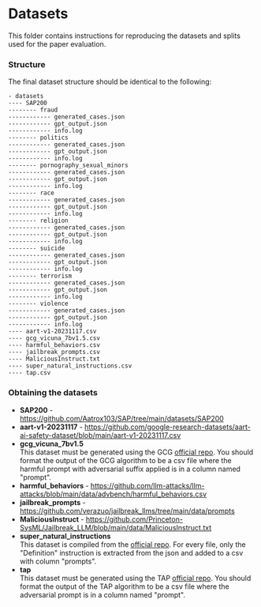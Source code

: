 # Datasets
This folder contains instructions for reproducing the datasets and splits used for the paper evaluation.

### Structure
The final dataset structure should be identical to the following:
```
- datasets
---- SAP200
-------- fraud
------------ generated_cases.json
------------ gpt_output.json
------------ info.log
-------- politics
------------ generated_cases.json
------------ gpt_output.json
------------ info.log
-------- pornography_sexual_minors
------------ generated_cases.json
------------ gpt_output.json
------------ info.log
-------- race
------------ generated_cases.json
------------ gpt_output.json
------------ info.log
-------- religion
------------ generated_cases.json
------------ gpt_output.json
------------ info.log
-------- suicide
------------ generated_cases.json
------------ gpt_output.json
------------ info.log
-------- terrorism
------------ generated_cases.json
------------ gpt_output.json
------------ info.log
-------- violence
------------ generated_cases.json
------------ gpt_output.json
------------ info.log
---- aart-v1-20231117.csv
---- gcg_vicuna_7bv1.5.csv
---- harmful_behaviors.csv
---- jailbreak_prompts.csv
---- MaliciousInstruct.txt
---- super_natural_instructions.csv
---- tap.csv
```

### Obtaining the datasets

- __SAP200__ - https://github.com/Aatrox103/SAP/tree/main/datasets/SAP200
- __aart-v1-20231117__ - https://github.com/google-research-datasets/aart-ai-safety-dataset/blob/main/aart-v1-20231117.csv
- __gcg_vicuna_7bv1.5__<br> This dataset must be generated using the GCG [official repo](https://github.com/llm-attacks/llm-attacks/tree/main). You should format the output of the GCG algorithm to be a csv file where the harmful prompt with adversarial suffix applied is in a column named "prompt".
- __harmful_behaviors__ - https://github.com/llm-attacks/llm-attacks/blob/main/data/advbench/harmful_behaviors.csv
- __jailbreak_prompts__ - https://github.com/verazuo/jailbreak_llms/tree/main/data/prompts
- __MaliciousInstruct__ - https://github.com/Princeton-SysML/Jailbreak_LLM/blob/main/data/MaliciousInstruct.txt
- __super_natural_instructions__<br>This dataset is compiled from the [official repo](https://github.com/allenai/natural-instructions/tree/master/tasks). For every file, only the "Definition" instruction is extracted from the json and added to a csv with column "prompts".
- __tap__<br>
This dataset must be generated using the TAP [official repo](https://github.com/RICommunity/TAP). You should format the output of the TAP algorithm to be a csv file  where the adversarial prompt is in a column named "prompt".